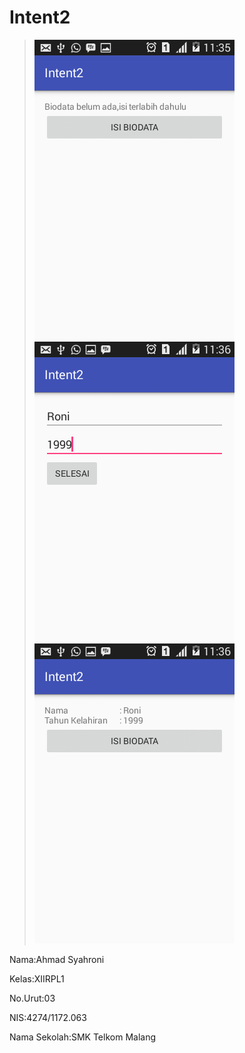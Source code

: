 # Intent2

>![Image1](https://github.com/Syahronironi/Intent2/blob/master/Screenshot_2016-10-09-11-35-34.png)
>![Image1](https://github.com/Syahronironi/Intent2/blob/master/Screenshot_2016-10-09-11-36-09.png)
>![Image1](https://github.com/Syahronironi/Intent2/blob/master/Screenshot_2016-10-09-11-36-15.png)

Nama:Ahmad Syahroni

Kelas:XIIRPL1

No.Urut:03

NIS:4274/1172.063

Nama Sekolah:SMK Telkom Malang
